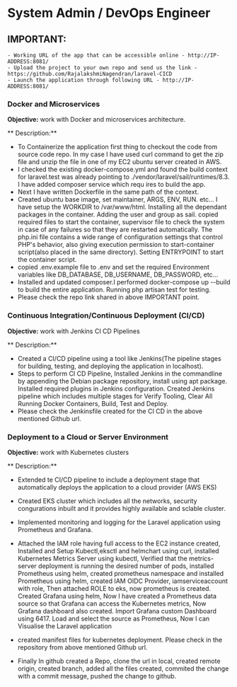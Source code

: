 # System Admin / DevOps Engineer

## IMPORTANT:
    - Working URL of the app that can be accessible online - http://IP-ADDRESS:8081/
    - Upload the project to your own repo and send us the link - https://github.com/RajalakshmiNagendran/laravel-CICD
    - Launch the application through following URL - http://IP-ADDRESS:8081/

### Docker and Microservices
**Objective:** work with Docker and microservices architecture.

** Description:**
- To Containerize the application first thing to checkout the code from source code repo. In my case I have used curl command to get the zip file and unzip the file in one of my EC2 ubuntu server created in AWS.
- I checked the existing docker-compose.yml and found the build context for laravel.test was already pointing to ./vendor/laravel/sail/runtimes/8.3. I have added composer service which requ
ires to build the app.
- Next I have written Dockerfile in the same path of the context.
- Created ubuntu base image, set maintainer, ARGS, ENV, RUN. etc... I have setup the WORKDIR to /var/www/html. Installing all the dependant packages in the container. Adding the user and group as sail. copied required files to start the container, supervisor file to check the system in case of any failures so that they are restarted automatically. The php.ini file contains a wide range of configuration settings that control PHP's behavior, also giving execution permission to start-container script(also placed in the same directory). Setting ENTRYPOINT to start
the container script.
- copied .env.example file to .env and set the required Environment variables like DB_DATABASE, DB_USERNAME, DB_PASSWORD, etc...
- Installed and updated composer.I performed docker-compose up --build to build the entire application. Running php artisan test for testing.
- Please check the repo link shared in above IMPORTANT point.

### Continuous Integration/Continuous Deployment (CI/CD)
**Objective:** work with Jenkins CI CD Pipelines

** Description:** 
- Created a CI/CD pipeline using a tool like Jenkins(The pipeline stages for building, testing, and deploying the application in localhost).
- Steps to perform CI CD Pipeline, Installed Jenkins in the commandline by appending the Debian package repository, install using apt package. Installed required plugins in Jenkins configuration. Created Jenkins pipeline which includes multiple stages for Verify Tooling, Clear All Running Docker Containers, Build, Test and Deploy.
- Please check the Jenkinsfile created for the CI CD in the above mentioned Github url.

### Deployment to a Cloud or Server Environment
**Objective:** work with Kubernetes clusters

** Description:**
- Extended te CI/CD pipeline to include a deployment stage that automatically deploys the application to a cloud provider (AWS EKS) 
- Created EKS cluster which includes all the networks, security congurations inbuilt and it provides highly available and sclable cluster.
- Implemented monitoring and logging for the Laravel application using Prometheus and Grafana.
- Attached the IAM role having full access to the EC2 instance created, Installed and Setup Kubectl,eksctl and helmchart using curl, installed Kubernetes Metrics Server using kubectl, Verified that the metrics-server deployment is running the desired number of pods, installed Prometheus using helm, created prometheus namespace and installed Prometheus using helm, created IAM OIDC Provider, iamserviceaccount with role, Then attached ROLE to eks, now prometheus is created. Created Grafana using helm, Now I have created a Prometheus data source so that Grafana can access the Kubernetes metrics, Now Grafana dashboard also created. Import Grafana custom Dashboard using 6417. Load and select the source as Prometheus, Now I can Visualise the Laravel application
- created manifest files for kubernetes deployment. Please check in the repository from above mentioned Github url.

- Finally In github created a Repo, clone the url in local, created remote origin, created branch, added all the files created, commited the change with a commit message, pushed the change to github.
